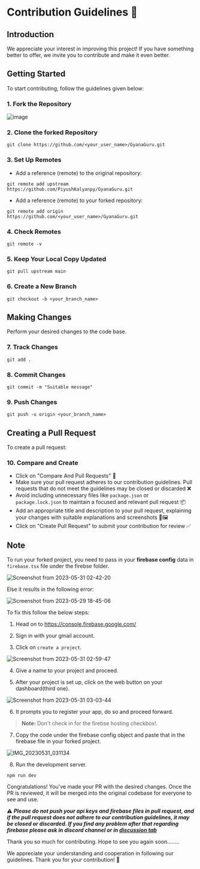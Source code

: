 # Contribution Guidelines 🌟

## Introduction
We appreciate your interest in improving this project! If you have something better to offer, we invite you to contribute and make it even better.

## Getting Started
To start contributing, follow the guidelines given below:

### 1. Fork the Repository
![image](https://github.com/PiyushKalyanpy/GyanaGuru/assets/79275157/fc349786-a757-43ea-8c04-00b1e4af5f1a)

### 2. Clone the forked Repository
```
git clone https://github.com/<your_user_name>/GyanaGuru.git
```

### 3. Set Up Remotes
- Add a reference (remote) to the original repository:
```
git remote add upstream https://github.com/PiyushKalyanpy/GyanaGuru.git
```
- Add a reference (remote) to your forked repository:
```
git remote add origin https://github.com/<your_user_name>/GyanaGuru.git
```

### 4. Check Remotes
```
git remote -v
```

### 5. Keep Your Local Copy Updated
```
git pull upstream main
```

### 6. Create a New Branch
```
git checkout -b <your_branch_name>
```

## Making Changes
Perform your desired changes to the code base.

### 7. Track Changes
```
git add .
```

### 8. Commit Changes
```
git commit -m "Suitable message"
```

### 9. Push Changes
```
git push -u origin <your_branch_name>
```

## Creating a Pull Request
To create a pull request:

### 10. Compare and Create
- Click on "Compare And Pull Requests" 🔄
- Make sure your pull request adheres to our contribution guidelines. Pull requests that do not meet the guidelines may be closed or discarded ❌
- Avoid including unnecessary files like `package.json` or `package.lock.json` to maintain a focused and relevant pull request 📦
- Add an appropriate title and description to your pull request, explaining your changes with suitable explanations and screenshots 📝🖼️
- Click on "Create Pull Request" to submit your contribution for review ✅




## Note

To run your forked project, you need to pass in your **firebase config** data in `firebase.tsx` file under the firebse folder.

![Screenshot from 2023-05-31 02-42-20](https://github.com/PiyushKalyanpy/GyanaGuru/assets/119070798/417dbf83-b823-4f01-bf1f-45eaa622f1e1)

Else it results in the following error:

![Screenshot from 2023-05-29 18-45-06](https://github.com/PiyushKalyanpy/GyanaGuru/assets/119070798/d94e0911-4844-4854-9170-1fa37856b595)

To fix this follow the below steps:

1. Head on to https://console.firebase.google.com/

2. Sign in with your gmail account.

3. Click on `create a project`.

![Screenshot from 2023-05-31 02-59-47](https://github.com/PiyushKalyanpy/GyanaGuru/assets/119070798/4873067a-91cd-4b2c-9759-4c0fb14cbec8)

4. Give a name to your project and proceed.

5. After your project is set up, click on the web button on your dashboard(third one).

![Screenshot from 2023-05-31 03-03-44](https://github.com/PiyushKalyanpy/GyanaGuru/assets/119070798/44439867-cc60-40d7-874d-835dc80f973f)

6. It prompts you to register your app, do so and proceed forward.

> **Note:** Don't check in for the  firebse hosting checkbox!.

7. Copy the code under the firebase config object and paste that in the firebase file in your forked project.

![IMG_20230531_031134](https://github.com/PiyushKalyanpy/GyanaGuru/assets/119070798/c0190b10-8f46-4326-bdc9-4846e050be08)

8. Run the development server.

```
npm run dev
```

Congratulations! You've made your PR with the desired changes. Once the PR is reviewed, it will be merged into the original codebase for everyone to see and use.

 ⚠️ **_Please do not push your api keys and firebase files in pull request, and if the pull request does not adhere to our contribution guidelines, it may be closed or discarded.
If you find any problem after that regarding firebase please ask in discord channel or in [discussion tab](https://github.com/PiyushKalyanpy/GyanaGuru/discussions/54)_**


Thank you so much for contributing. Hope to see you again soon........

We appreciate your understanding and cooperation in following our guidelines. Thank you for your contribution! 🙌